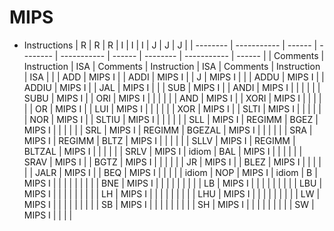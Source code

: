 # MIPS

- Instructions
  | R        | R           | R      | I        | I           | I      | J        | J           | J      |
  | -------- | ----------- | ------ | -------- | ----------- | ------ | -------- | ----------- | ------ |
  | Comments | Instruction | ISA    | Comments | Instruction | ISA    | Comments | Instruction | ISA    |
  |          | ADD         | MIPS I |          | ADDI        | MIPS I |          | J           | MIPS I |
  |          | ADDU        | MIPS I |          | ADDIU       | MIPS I |          | JAL         | MIPS I |
  |          | SUB         | MIPS I |          | ANDI        | MIPS I |          |             |        |
  |          | SUBU        | MIPS I |          | ORI         | MIPS I |          |             |        |
  |          | AND         | MIPS I |          | XORI        | MIPS I |          |             |        |
  |          | OR          | MIPS I |          | LUI         | MIPS I |          |             |        |
  |          | XOR         | MIPS I |          | SLTI        | MIPS I |          |             |        |
  |          | NOR         | MIPS I |          | SLTIU       | MIPS I |          |             |        |
  |          | SLL         | MIPS I | REGIMM   | BGEZ        | MIPS I |          |             |        |
  |          | SRL         | MIPS I | REGIMM   | BGEZAL      | MIPS I |          |             |        |
  |          | SRA         | MIPS I | REGIMM   | BLTZ        | MIPS I |          |             |        |
  |          | SLLV        | MIPS I | REGIMM   | BLTZAL      | MIPS I |          |             |        |
  |          | SRLV        | MIPS I | idiom    | BAL         | MIPS I |          |             |        |
  |          | SRAV        | MIPS I |          | BGTZ        | MIPS I |          |             |        |
  |          | JR          | MIPS I |          | BLEZ        | MIPS I |          |             |        |
  |          | JALR        | MIPS I |          | BEQ         | MIPS I |          |             |        |
  | idiom    | NOP         | MIPS I | idiom    | B           | MIPS I |          |             |        |
  |          |             |        |          | BNE         | MIPS I |          |             |        |
  |          |             |        |          | LB          | MIPS I |          |             |        |
  |          |             |        |          | LBU         | MIPS I |          |             |        |
  |          |             |        |          | LH          | MIPS I |          |             |        |
  |          |             |        |          | LHU         | MIPS I |          |             |        |
  |          |             |        |          | LW          | MIPS I |          |             |        |
  |          |             |        |          | SB          | MIPS I |          |             |        |
  |          |             |        |          | SH          | MIPS I |          |             |        |
  |          |             |        |          | SW          | MIPS I |          |             |        |
  
  
